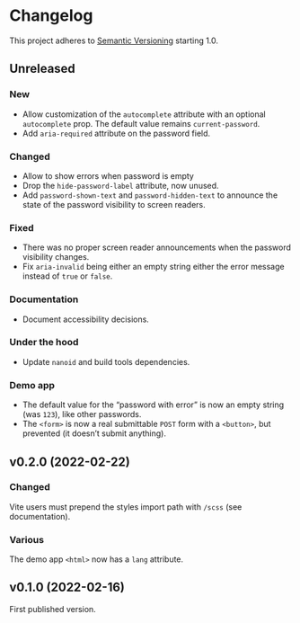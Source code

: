 # Changelog

This project adheres to [Semantic Versioning](https://semver.org/spec/v2.0.0.html) starting 1.0.

## Unreleased

### New

- Allow customization of the `autocomplete` attribute with an optional `autocomplete` prop. The default value remains `current-password`.
- Add `aria-required` attribute on the password field.

### Changed

- Allow to show errors when password is empty
- Drop the `hide-password-label` attribute, now unused.
- Add `password-shown-text` and `password-hidden-text` to announce the state of the password visibility to screen readers.

### Fixed

- There was no proper screen reader announcements when the password visibility changes.
- Fix `aria-invalid` being either an empty string either the error message instead of `true` or `false`.

### Documentation

- Document accessibility decisions.

### Under the hood

- Update `nanoid` and build tools dependencies.

### Demo app

- The default value for the “password with error” is now an empty string (was `123`), like other passwords.
- The `<form>` is now a real submittable `POST` form with a `<button>`, but prevented (it doesn’t submit anything).

## v0.2.0 (2022-02-22)

### Changed

Vite users must prepend the styles import path with `/scss` (see documentation).

### Various

The demo app `<html>` now has a `lang` attribute.

## v0.1.0 (2022-02-16)

First published version.
